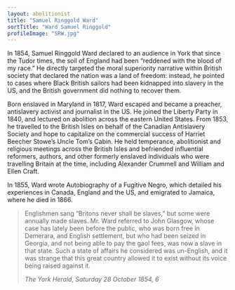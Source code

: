 ```yaml
---
layout: abolitionist
title: "Samuel Ringgold Ward"
sortTitle: "Ward Samuel Ringgold"
profileImage: "SRW.jpg"
---
```


In 1854, Samuel Ringgold Ward declared to an audience in York that since the Tudor times, the soil of England had been “reddened with the blood of my race.” He directly targeted the moral superiority narrative within British society that declared the nation was a land of freedom: instead, he pointed to cases where Black British sailors had been kidnapped into slavery in the US, and the British government did nothing to recover them.

Born enslaved in Maryland in 1817, Ward escaped and became a preacher, antislavery activist and journalist in the US. He joined the Liberty Party in 1840, and lectured on abolition across the eastern United States. From 1853, he travelled to the British Isles on behalf of the Canadian Antislavery Society and hope to capitalize on the commercial success of Harriet Beecher Stowe’s Uncle Tom’s Cabin. He held temperance, abolitionist and religious meetings across the British Isles and befriended influential reformers, authors, and other formerly enslaved individuals who were travelling Britain at the time, including Alexander Crummell and William and Ellen Craft.

In 1855, Ward wrote Autobiography of a Fugitive Negro, which detailed his experiences in Canada, England and the US, and emigrated to Jamaica, where he died in 1866.

> Englishmen sang “Britons never shall be slaves,” but some were annually made slaves. Mr. Ward referred to John Glasgow, whose case has lately been before the public, who was born free in Demerara, and English settlement, but who had been seized in Georgia, and not being able to pay the gaol fees, was now a slave in that state. Such a state of affairs he considered was un-English, and it was strange that this great country allowed it to exist without its voice being raised against it. 
> <footer><cite>The York Herald, Saturday 28 October 1854, 6</cite></footer>
